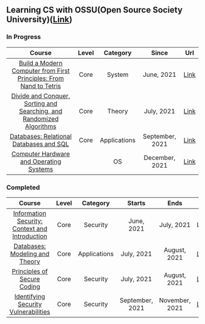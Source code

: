 ## Learning CS with OSSU(Open Source Society University)([Link](https://github.com/ossu/computer-science))

### In Progress

|Course|Level|Category|Since|Url|
|:----:|:---:|:------:|:---:|:-:|
|[Build a Modern Computer from First Principles: From Nand to Tetris](https://www.coursera.org/learn/build-a-computer/home/welcome)|Core|System|June, 2021|[Link](https://github.com/NinaHwang/Computer-Science/tree/main/Core/System/Nand2tetris)</br>|
|[Divide and Conquer, Sorting and Searching, and Randomized Algorithms](https://www.coursera.org/learn/algorithms-divide-conquer/home/welcome)|Core|Theory|July, 2021|[Link](https://github.com/NinaHwang/Computer-Science/tree/main/Core/Theory/Divide%20and%20Conquer%2C%20Sorting%20and%20Searching%2C%20and%20Randomized%20Algorithms/Week1)</br>|
|[Databases: Relational Databases and SQL](https://www.edx.org/course/databases-5-sql)|Core|Applications|September, 2021|[Link](https://github.com/NinaHwang/Computer-Science/tree/main/Core/Application/Databases_Relational%20Databases%20and%20SQL)</br>|
|[Computer Hardware and Operating Systems](https://learning.edx.org/course/course-v1:NYUx+FCS.OS.1+1T2021/home)||OS|December, 2021|[Link](https://github.com/NinaHwang/Computer-Science/tree/main/etc/Computer%20Hardware%20and%20Operating%20Systems)</br>|

### Completed

|Course|Level|Category|Starts|Ends|Url|
|:----:|:---:|:------:|:---:|:---:|:-:|
|[Information Security: Context and Introduction](https://www.coursera.org/learn/information-security-data/home/welcome)|Core|Security|June, 2021|July, 2021|Link </br>|
|[Databases: Modeling and Theory](https://learning.edx.org/course/course-v1:StanfordOnline+SOE.YDB-MDL_THEORY0001+2T2020/home)|Core|Applications|July, 2021|August, 2021|[Link](https://github.com/NinaHwang/Computer-Science/tree/main/Core/Application/Databases_Modeling%20and%20Theory) </br>|
|[Principles of Secure Coding](https://www.coursera.org/learn/secure-coding-principles)|Core|Security|July, 2021|August, 2021|[Link](https://github.com/NinaHwang/Computer-Science/tree/main/Core/Security/Principles%20of%20Secure%20Coding) </br>|
|[Identifying Security Vulnerabilities](https://www.coursera.org/learn/identifying-security-vulnerabilities#syllabus)|Core|Security|September, 2021|November, 2021|[Link](https://github.com/NinaHwang/Computer-Science/tree/main/Core/Security/Identifying%20Security%20Vulnerabilities)</br>|
